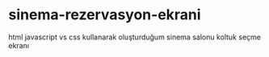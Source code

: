 # sinema-rezervasyon-ekrani
html javascript vs css kullanarak oluşturduğum sinema salonu koltuk seçme ekranı
